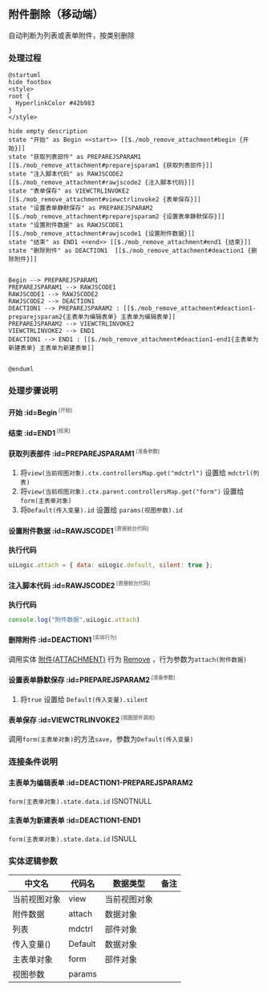 ## 附件删除（移动端） <!-- {docsify-ignore-all} -->

   自动判断为列表或表单附件，按类别删除

### 处理过程

```plantuml
@startuml
hide footbox
<style>
root {
  HyperlinkColor #42b983
}
</style>

hide empty description
state "开始" as Begin <<start>> [[$./mob_remove_attachment#begin {开始}]]
state "获取列表部件" as PREPAREJSPARAM1  [[$./mob_remove_attachment#preparejsparam1 {获取列表部件}]]
state "注入脚本代码" as RAWJSCODE2  [[$./mob_remove_attachment#rawjscode2 {注入脚本代码}]]
state "表单保存" as VIEWCTRLINVOKE2  [[$./mob_remove_attachment#viewctrlinvoke2 {表单保存}]]
state "设置表单静默保存" as PREPAREJSPARAM2  [[$./mob_remove_attachment#preparejsparam2 {设置表单静默保存}]]
state "设置附件数据" as RAWJSCODE1  [[$./mob_remove_attachment#rawjscode1 {设置附件数据}]]
state "结束" as END1 <<end>> [[$./mob_remove_attachment#end1 {结束}]]
state "删除附件" as DEACTION1  [[$./mob_remove_attachment#deaction1 {删除附件}]]


Begin --> PREPAREJSPARAM1
PREPAREJSPARAM1 --> RAWJSCODE1
RAWJSCODE1 --> RAWJSCODE2
RAWJSCODE2 --> DEACTION1
DEACTION1 --> PREPAREJSPARAM2 : [[$./mob_remove_attachment#deaction1-preparejsparam2{主表单为编辑表单} 主表单为编辑表单]]
PREPAREJSPARAM2 --> VIEWCTRLINVOKE2
VIEWCTRLINVOKE2 --> END1
DEACTION1 --> END1 : [[$./mob_remove_attachment#deaction1-end1{主表单为新建表单} 主表单为新建表单]]


@enduml
```


### 处理步骤说明

#### 开始 :id=Begin<sup class="footnote-symbol"> <font color=gray size=1>[开始]</font></sup>




#### 结束 :id=END1<sup class="footnote-symbol"> <font color=gray size=1>[结束]</font></sup>




#### 获取列表部件 :id=PREPAREJSPARAM1<sup class="footnote-symbol"> <font color=gray size=1>[准备参数]</font></sup>



1. 将`view(当前视图对象).ctx.controllersMap.get("mdctrl")` 设置给  `mdctrl(列表)`
2. 将`view(当前视图对象).ctx.parent.controllersMap.get("form")` 设置给  `form(主表单对象)`
3. 将`Default(传入变量).id` 设置给  `params(视图参数).id`

#### 设置附件数据 :id=RAWJSCODE1<sup class="footnote-symbol"> <font color=gray size=1>[直接前台代码]</font></sup>



<p class="panel-title"><b>执行代码</b></p>

```javascript
uiLogic.attach = { data: uiLogic.default, silent: true };
```

#### 注入脚本代码 :id=RAWJSCODE2<sup class="footnote-symbol"> <font color=gray size=1>[直接前台代码]</font></sup>



<p class="panel-title"><b>执行代码</b></p>

```javascript
console.log("附件数据",uiLogic.attach)
```

#### 删除附件 :id=DEACTION1<sup class="footnote-symbol"> <font color=gray size=1>[实体行为]</font></sup>



调用实体 [附件(ATTACHMENT)](module/Base/attachment.md) 行为 [Remove](module/Base/attachment#行为) ，行为参数为`attach(附件数据)`

#### 设置表单静默保存 :id=PREPAREJSPARAM2<sup class="footnote-symbol"> <font color=gray size=1>[准备参数]</font></sup>



1. 将`true` 设置给  `Default(传入变量).silent`

#### 表单保存 :id=VIEWCTRLINVOKE2<sup class="footnote-symbol"> <font color=gray size=1>[视图部件调用]</font></sup>



调用`form(主表单对象)`的方法`save`，参数为`Default(传入变量)`
### 连接条件说明
#### 主表单为编辑表单 :id=DEACTION1-PREPAREJSPARAM2

```form(主表单对象).state.data.id``` ISNOTNULL
#### 主表单为新建表单 :id=DEACTION1-END1

```form(主表单对象).state.data.id``` ISNULL


### 实体逻辑参数

|    中文名   |    代码名    |  数据类型      |备注 |
| --------| --------| --------  | --------   |
|当前视图对象|view|当前视图对象||
|附件数据|attach|数据对象||
|列表|mdctrl|部件对象||
|传入变量(<i class="fa fa-check"/></i>)|Default|数据对象||
|主表单对象|form|部件对象||
|视图参数|params|||
